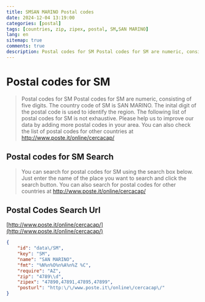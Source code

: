 ```yaml
---
title: SMSAN MARINO Postal codes 
date: 2024-12-04 13:19:00
categories: [postal]
tags: [countries, zip, zipex, postal, SM,SAN MARINO]
lang: en
sitemap: true
comments: true
description: Postal codes for SM Postal codes for SM are numeric, consisting of five digits. The country code of SM is SAN MARINO. The inital digit of the postal code is used to identify the region. The following list of postal codes for SM is not exhaustive. Please help us to improve our data by adding more postal codes in your area. You can also check the list of postal codes for other countries at http://www.poste.it/online/cercacap/
---
```


# Postal codes for SM
> Postal codes for SM Postal codes for SM are numeric, consisting of five digits. The country code of SM is SAN MARINO. The inital digit of the postal code is used to identify the region. The following list of postal codes for SM is not exhaustive. Please help us to improve our data by adding more postal codes in your area. You can also check the list of postal codes for other countries at http://www.poste.it/online/cercacap/

## Postal codes for SM Search 
> You can search for postal codes for SM using the search box below. Just enter the name of the place you want to search and click the search button. You can also search for postal codes for other countries at http://www.poste.it/online/cercacap/

## Postal Codes Search Url

[http://www.poste.it/online/cercacap/](http://www.poste.it/online/cercacap/)
```json
{
    "id": "data\/SM",
    "key": "SM",
    "name": "SAN MARINO",
    "fmt": "%N%n%O%n%A%n%Z %C",
    "require": "AZ",
    "zip": "4789\\d",
    "zipex": "47890,47891,47895,47899",
    "posturl": "http:\/\/www.poste.it\/online\/cercacap\/"
}
```
